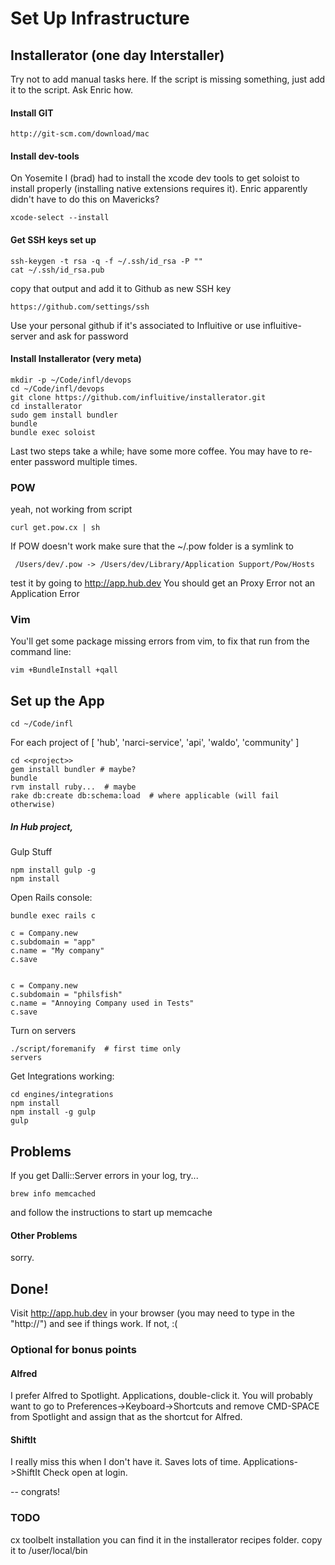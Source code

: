 # Set Up Infrastructure

## Installerator (one day Interstaller)

Try not to add manual tasks here. If the script is missing something, just add it to the script. Ask Enric how.


#### Install GIT
```
http://git-scm.com/download/mac
```

#### Install dev-tools
On Yosemite I (brad) had to install the xcode dev tools to get soloist to install
properly (installing native extensions requires it). Enric apparently didn't
have to do this on Mavericks?

```
xcode-select --install
```

#### Get SSH keys set up

```
ssh-keygen -t rsa -q -f ~/.ssh/id_rsa -P ""
cat ~/.ssh/id_rsa.pub
```

copy that output and add it to Github as new SSH key
```
https://github.com/settings/ssh
```

Use your personal github if it's associated to Influitive or use influitive-server and ask for password


#### Install Installerator (very meta)

```
mkdir -p ~/Code/infl/devops
cd ~/Code/infl/devops
git clone https://github.com/influitive/installerator.git
cd installerator
sudo gem install bundler
bundle
bundle exec soloist
```
Last two steps take a while; have some more coffee. You may have to re-enter password multiple times.

### POW

yeah, not working from script
```
curl get.pow.cx | sh
```

If POW doesn't work make sure that the ~/.pow folder is a symlink to
```
 /Users/dev/.pow -> /Users/dev/Library/Application Support/Pow/Hosts
```
test it by going to http://app.hub.dev
You should get an Proxy Error not an Application Error

### Vim

You'll get some package missing errors from vim, to fix that run from the command line:

```
vim +BundleInstall +qall
```

## Set up the App

```
cd ~/Code/infl
```

For each project of [ 'hub', 'narci-service', 'api', 'waldo', 'community' ]

```
cd <<project>>
gem install bundler # maybe?
bundle
rvm install ruby...  # maybe
rake db:create db:schema:load  # where applicable (will fail otherwise)
```

##### In Hub project,

Gulp Stuff
```
npm install gulp -g
npm install
```

Open Rails console:
```
bundle exec rails c

c = Company.new
c.subdomain = "app"
c.name = "My company"
c.save


c = Company.new
c.subdomain = "philsfish"
c.name = "Annoying Company used in Tests"
c.save

```

Turn on servers
```
./script/foremanify  # first time only
servers
```

Get Integrations working:

```
cd engines/integrations
npm install
npm install -g gulp
gulp
```
## Problems

If you get Dalli::Server errors in your log, try...

```
brew info memcached
```

and follow the instructions to start up memcache

#### Other Problems

sorry.

## Done!

Visit http://app.hub.dev in your browser (you may need to type in the "http://") and see if things work. If not, :(

### Optional for bonus points

#### Alfred

I prefer Alfred to Spotlight. Applications, double-click it. You will probably want to go to Preferences->Keyboard->Shortcuts and remove CMD-SPACE from Spotlight and assign that as the shortcut for Alfred.

#### ShiftIt

I really miss this when I don't have it. Saves lots of time. Applications->ShiftIt Check open at login.

-- congrats!

### TODO

cx toolbelt installation
  you can find it in the installerator recipes folder. copy it to /user/local/bin
